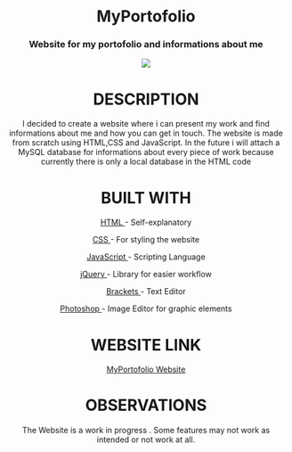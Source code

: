 <h1 align="center">MyPortofolio</h1>

<h3 align="center"> Website for my portofolio and informations about me</h3>
<p align="center">
  <img  src="https://i.imgur.com/N2T3S1H.png">
</p>
<h1 align="center">DESCRIPTION</h1>
<p align="center">I decided to create a website where i can present my work and find informations about me and how you can get in touch. The website is made from scratch using HTML,CSS and JavaScript. In the future i will attach a MySQL database for informations about every piece of work because currently there is only a local database in the HTML code   </p>
<h1 align="center">BUILT WITH</h1>
 <p align="center">  <a href="https://www.w3schools.com/html/html_intro.asp">HTML </a>- Self-explanatory</p>
 <p align="center" >  <a href="https://www.w3schools.com/css/">CSS </a>- For styling the website</p>
 <p align="center"> <a href="https://www.javascript.com/">JavaScript </a>- Scripting Language</p>
   <p align="center"> <a href="https://jquery.com/">jQuery </a>- Library for easier workflow</p>
  <p align="center"><a href="http://www.pyinstaller.org/">Brackets </a>- Text Editor</p>
    <p align="center"><a href="http://www.adobe.com/ro/products/photoshop.html?promoid=GXWFR">Photoshop </a>- Image Editor for graphic elements</p>




<h1 align="center">WEBSITE LINK</h1>
<p align="center"><a href="https://seba40.github.io/MyPortofolio">MyPortofolio Website</a></p>

<h1 align="center">OBSERVATIONS</h1>
<p align="center">The Website is a work in progress . Some features may not work as intended or not work at all.</p>






